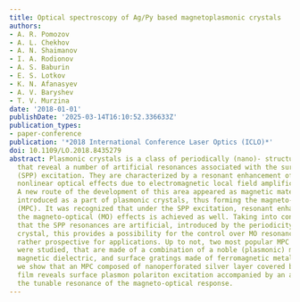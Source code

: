 ```yaml
---
title: Optical spectroscopy of Ag/Py based magnetoplasmonic crystals
authors:
- A. R. Pomozov
- A. L. Chekhov
- A. N. Shaimanov
- I. A. Rodionov
- A. S. Baburin
- E. S. Lotkov
- K. N. Afanasyev
- A. V. Baryshev
- T. V. Murzina
date: '2018-01-01'
publishDate: '2025-03-14T16:10:52.336633Z'
publication_types:
- paper-conference
publication: '*2018 International Conference Laser Optics (ICLO)*'
doi: 10.1109/LO.2018.8435279
abstract: Plasmonic crystals is a class of periodically (nano)- structured materials
  that reveal a number of artificial resonances associated with the surface plasmon-polariton
  (SPP) excitation. They are characterized by a resonant enhancement of optical and
  nonlinear optical effects due to electromagnetic local field amplification [1].
  A new route of the development of this area appeared as magnetic materials were
  introduced as a part of plasmonic crystals, thus forming the magneto-plasmonic crystals
  (MPC). It was recognized that under the SPP excitation, resonant enhancement of
  the magneto-optical (MO) effects is achieved as well. Taking into consideration
  that the SPP resonances are artificial, introduced by the periodicity of the plasmonic
  crystal, this provides a possibility for the control over MO resonances that is
  rather prospective for applications. Up to not, two most popular MPC structures
  were studied, that are made of a combination of a noble (plasmonic) metal and a
  magnetic dielectric, and surface gratings made of ferromagnetic metals [2]. Here
  we show that an MPC composed of nanoperforated silver layer covered by a thin permalloy
  film reveals surface plasmon polariton excitation accompanied by an appearance of
  the tunable resonance of the magneto-optical response.
---
```


